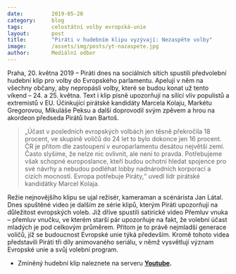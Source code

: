 ```yaml
---
date:         2019-05-20
category:     blog
tags:         celostátní volby evropská-unie
layout:       post
title:        "Piráti v hudebním klipu vyzývají: Nezaspěte volby"
image:        /assets/img/posts/yt-nazaspete.jpg
author:       Mediální odbor
---
```



Praha, 20. května 2019 – Piráti dnes na sociálních sítích spustili předvolební hudební klip pro volby do Evropského parlamentu. Apelují v něm na všechny občany, aby nepropásli volby, které se budou konat už tento víkend – 24. a 25. května. Text i klip písně upozorňují na sílící vliv populistů a extremistů v EU. Účinkující pirátské kandidáty Marcela Kolaju, Markétu Gregorovou, Mikuláše Peksu a další doprovodil svým zpěvem a hrou na akordeon předseda Pirátů Ivan Bartoš.

> „Účast v posledních evropských volbách jen těsně překročila 18 procent, ve skupině voličů do 24 let to bylo dokonce jen 16 procent. ČR je přitom dle zastoupení v europarlamentu desátou největší zemí. Často slyšíme, že nelze nic ovlivnit, ale není to pravda. Potřebujeme však schopné europoslance, kteří budou ochotní hledat spojence pro své návrhy a nebudou podléhat lobby nadnárodních korporací a cizích mocností. Evropa potřebuje Piráty,“ uvedl lídr pirátské kandidátky Marcel Kolaja.

Režie nejnovějšího klipu se ujal režisér, kameraman a scénárista Jan Látal. Dnes spuštěné video je dalším ze série klipů, kterým Piráti upozorňují na důležitost evropských voleb. Již dříve spustili satirické video Přemluv vnuka – přemluv vnučku, ve kterém starší pár upozorňuje na fakt, že volební účast mladých je pod celkovým průměrem. Přitom je to právě nejmladší generace voličů, jíž se budoucnost Evropské unie týká především. Kromě tohoto videa představili Piráti tři díly animovaného seriálu, v němž vysvětlují význam Evropské unie a svůj volební program.

* Zmíněný hudební klip naleznete na serveru **[Youtube](https://www.youtube.com/watch?v=wzEg55V6gig).**
